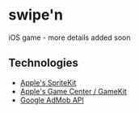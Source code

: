 # swipe'n

iOS game - more details added soon

## Technologies 
- [Apple's SpriteKit](https://developer.apple.com/spritekit/)
- [Apple's Game Center / GameKit](https://developer.apple.com/game-center/)
- [Google AdMob API](https://developers.google.com/admob/api/v1/getting-started)

